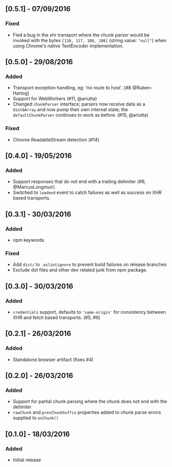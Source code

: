 ## [0.5.1] - 07/09/2016
### Fixed
- Fied a bug in the xhr transport where the chunk parser would be invoked
  with the bytes `[110, 117, 108, 108]` (string value: `"null"`) when using Chrome's native TextEncoder implementation.

## [0.5.0] - 29/08/2016
### Added
- Transport exception handling, eg: 'no route to host'. (#8 @Ruben-Hartog)
- Support for WebWorkers (#11, @ariutta)
- Changed `chunkParser` interface; parsers now receive data as a `Uint8Array` and now pump their own internal state; the `defaultChunkParser` continues to work as before. (#15, @ariutta)

### Fixed
- Chrome ReadableStream detection (#14)

## [0.4.0] - 19/05/2016
### Added
- Support responses that do not end with a trailing delimiter (#9, @MarcusLongmuir)
- Switched to `loadend` event to catch failures as well as success on XHR based transports.

## [0.3.1] - 30/03/2016
### Added
- npm keywords

### Fixed
- Add `dist/` to `.eslintignore` to prevent build failures on release branches
- Exclude dot files and other dev related junk from npm package.

## [0.3.0] - 30/03/2016
### Added
- `credentials` support, defaults to `'same-origin'` for consistency between XHR and fetch based transports. (#5, #6)

## [0.2.1] - 26/03/2016
### Added
- Standalone browser artifact (fixes #4)

## [0.2.0] - 26/03/2016
### Added
- Support for partial chunk parsing where the chunk does not end with the delimiter
- `rawChunk` and `prevChunkSuffix` properties added to chunk parse errors supplied to `onChunk()`

## [0.1.0] - 18/03/2016
### Added
- Initial release
